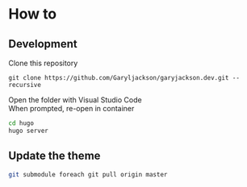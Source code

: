 # How to

## Development

Clone this repository  

`git clone https://github.com/Garyljackson/garyjackson.dev.git --recursive`

Open the folder with Visual Studio Code  
When prompted, re-open in container  

```bash
cd hugo
hugo server
```

## Update the theme  

```bash
git submodule foreach git pull origin master
```  
